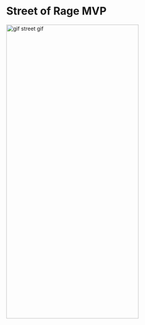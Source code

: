 # Street of Rage MVP

<img alt="gif street gif" height="780" src="https://github.com/JulianoRenis/StreetOfRageMVP/assets/119117689/22f65b40-814f-4d8f-b853-fcc500cff452" width="350"/>
